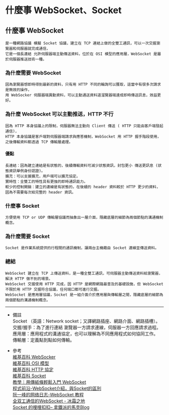 # 什麼事 WebSocket、Socket

## 什麼事 WebSocket
    是一種網路協議 模擬 Socket 協議，建立在 TCP 連結上做的全雙工通訊，可以一次交握瀏覽器和伺服器就完成通信，
    它是一個長連結 允許伺服器端主動傳送資料，位於在 OSI 模型的應用層，WebSocket 是屬於伺服器推送技術一種。

### 為什麼需要 WebSocket
    因為瀏覽器想即時得到最新的資料，只有用 HTTP 不同的輪詢可以獲取，這當中有很多次請求是無效的操作，
    用 WebSocker 伺服器端異動資料，可以主動通送資料道溜覽器端達成即時傳送訊息，效益更好。
    
### 為什麼 WebSocket 可以主動推送，HTTP 不行
    因為 HTTP 本身協議上的限制，伺服器無法主動向 Client 傳送 ( HTTP 只能由客戶端發起通信)，
    HTTP 本身協議是客戶端對伺服器端請求與應答機制，WebSocket 用 HTTP 握手階段使用，
    之後傳輸資料都透過 TCP 傳輸層處理。

#### 優點
    長連結：因為建立連結是有狀態的，後續傳輸資料可減少狀態資訊，封包更小 傳送更訊息 (狀態資訊舉例身份認證)。
    擴充：可以支援擴充，用戶端可以擴充協定。
    實時性：全雙工的特性具有更強的即時通訊能力。
    較少的控制開銷：建立的連線是有狀態的，在後續的 header 資料較於 HTTP 更少的資料，因為不需要每次給完整的 header 資訊。

### 什麼事 Socket
    方便使用 TCP or UDP 傳輸層協議而抽象出一層介面，隱藏底層的細節為兩個節點的溝通機制概念。

### 為什麼需要 Socket
    Socket 是作業系統提供的行程間的通訊機制，讓兩台主機藉由 Socket 連線並傳送資料。

### 總結
    WebSocket 建立在 TCP 上傳送資料，是一種全雙工通訊，可伺服器主動傳送資料給瀏覽器，解決 HTTP 做不到的場景。
    WebSocket 交握使用 HTTP 完成，因 HTTP 是網際網路最普及的基礎設施，但 WebSocket 不限於用 HTTP 交握符合協議，任何端口都可進行交握。
    WebSocket 是應用層協議，Socket 是一組介面介於應用層與傳輸層之間，隱藏底層的細節為兩個節點的溝通機制概念。

---
- 備註
    <br/>
    Socket （英語：Network socket；又譯網路插座、網路介面、網路插槽）。
    <br/>
    交握/握手：為了進行連結 瀏覽器一方請求連線，伺服器一方回應請求過程。
    <br/>
    應用層：應用程式的溝通協定，也可以理解為不同應用程式如何協同工作。
    <br/>
    傳輸層：定義點到點如何傳輸。
    
- 參考
    <br/>
    [維基百科 WebSocker](https://zh.wikipedia.org/wiki/WebSocket/)
    <br/>
    [維基百科 OSI 模型](https://zh.wikipedia.org/wiki/OSI%E6%A8%A1%E5%9E%8B)
    <br/>
    [維基百科 HTTP 協定](https://zh.wikipedia.org/wiki/%E8%B6%85%E6%96%87%E6%9C%AC%E4%BC%A0%E8%BE%93%E5%8D%8F%E8%AE%AE)
    <br/>
    [維基百科 Socket](https://zh.wikipedia.org/wiki/%E7%B6%B2%E8%B7%AF%E6%8F%92%E5%BA%A7)
    <br/>
    [教學｜用傳紙條輕鬆入門 WebSocket](https://medium.com/dezchuang/rookie-to-learn-websocket-cfc7b172daa3)
    <br/>
    [程式前沿-WebSocket介紹，與Socket的區別](https://codertw.com/%E7%A8%8B%E5%BC%8F%E8%AA%9E%E8%A8%80/603007/)
    <br/>
    [阮一峰的网络日志-WebSocket 教程](http://www.ruanyifeng.com/blog/2017/05/websocket.html)
    <br/>
    [全双工通信的WebSocket - 冰霜之地](https://halfrost.com/websocket/)
    <br/>
    [Socket 的哩哩扣扣– 拿鐵派的馬克Blog](https://mark-lin.com/posts/20170910/)
    